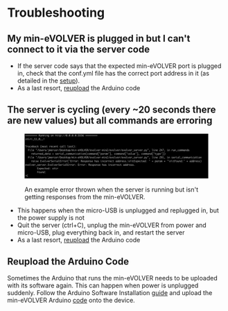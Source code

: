 # Troubleshooting

## My min-eVOLVER is plugged in but I can't connect to it via the server code

* If the server code says that the expected min-eVOLVER port is plugged in, check that the conf.yml file has the correct port address in it (as detailed in the [setup](setup.md#server-startup)).
* As a last resort, [reupload](troubleshooting.md#reupload-the-arduino) the Arduino code

## The server is cycling (every \~20 seconds there are new values) but all commands are erroring

<figure><img src="../../.gitbook/assets/image.png" alt=""><figcaption><p>An example error thrown when the server is running but isn't getting responses from the min-eVOLVER.</p></figcaption></figure>

* This happens when the micro-USB is unplugged and replugged in, but the power supply is not
* Quit the server (ctrl+C), unplug the min-eVOLVER from power and micro-USB, plug everything back in, and restart the server
* As a last resort, [reupload](troubleshooting.md#reupload-the-arduino) the Arduino code

## Reupload the Arduino Code

Sometimes the Arduino that runs the min-eVOLVER needs to be uploaded with its software again. This can happen when power is unplugged suddenly. Follow the Arduino Software Installation [guide](../../guides/arduino-software-installation.md) and upload the min-eVOLVER Arduino [code](https://github.com/FYNCH-BIO/evolver-arduino/tree/master/SAMD21/MINEVOLVER) onto the device.
